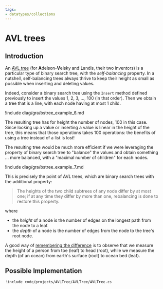 ```yaml
---
tags:
- datatypes/collections
---
```


# AVL trees

## Introduction

An [AVL tree](https://en.wikipedia.org/wiki/AVL_tree) (for **A**delson-**V**elsky and **L**andis, their two inventors) is a particular type of binary search tree, with the *self-balancing* property. In a nutshell, self-balancing trees always thrive to keep their height as small as possible when inserting and deleting values.

Indeed, consider a binary search tree using the `Insert` method defined previously to insert the values 1, 2, 3, …, 100 (in that order). Then we obtain a tree that is a line, with each node having at most 1 child.

!include diag/gra/bstree_example_6.md

The resulting tree has for height the number of nodes, 100 in this case.
Since looking up a value or inserting a value is linear in the height of the tree, this means that those operations takes 100 operations: the benefits of using a tree instead of a list is lost!

The resulting tree would be much more efficient if we were leveraging the property of binary search tree to "balance" the values and obtain something … more balanced, with a "maximal number of children" for each nodes.

!include diag/gra/bstree_example_7.md

This is precisely the point of AVL trees, which are binary search trees with the additional property:

> The heights of the two child subtrees of any node differ by at most one; if at any time they differ by more than one, rebalancing is done to restore this property.

where 

- the *height* of a node is the number of edges on the longest path from the node to a leaf.
- the *depth* of a node is the number of edges from the node to the tree's root node.

A good way of [remembering the difference](https://stackoverflow.com/q/2603692) is to observe that we measure the height of a person from toe (leaf) to head (root), while we measure the depth (of an ocean) from earth's surface (root) to ocean bed (leaf).

## Possible Implementation


```{download="./code/projects/AVLTree.zip"}
!include code/projects/AVLTree/AVLTree/AVLTree.cs
```
